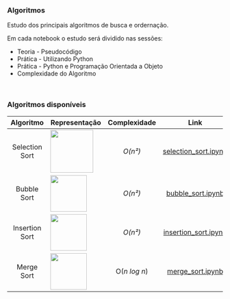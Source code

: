 ### Algoritmos
Estudo dos principais algoritmos de busca e ordernação.

Em cada notebook o estudo será dividido nas sessões:


*   Teoria - Pseudocódigo
*   Prática - Utilizando Python
*   Prática - Python e Programação Orientada a Objeto
*   Complexidade do Algoritmo

<br>

### Algoritmos disponíveis


| Algoritmo   | Representação |   Complexidade     |    Link     |
|  :----:     |   :----:      |  :----:     |  :----:     |
| Selection Sort | <img align=left height="100" src="https://upload.wikimedia.org/wikipedia/commons/b/b0/Selection_sort_animation.gif"/> |*O(n²)*| <a href="https://github.com/gabrielebonfim/algoritmos/blob/main/selection_sort.ipynb"> selection_sort.ipynb</a> |
| Bubble Sort | <img align=left height="85" src="https://upload.wikimedia.org/wikipedia/commons/3/37/Bubble_sort_animation.gif"/> |*O(n²)* | <a href="https://github.com/gabrielebonfim/algoritmos/blob/main/bubble_sort.ipynb"> bubble_sort.ipynb</a> |
| Insertion Sort | <img align=left height="85" src="https://upload.wikimedia.org/wikipedia/commons/2/25/Insertion_sort_animation.gif"/> |*O(n²)*| <a href="https://github.com/gabrielebonfim/algoritmos/blob/main/insertion_sort.ipynb"> insertion_sort.ipynb</a> |
| Merge Sort | <img align=left height="85" src="https://upload.wikimedia.org/wikipedia/commons/c/c5/Merge_sort_animation2.gif"/> |O(*n log n*)| <a href="https://github.com/gabrielebonfim/algoritmos/blob/main/merge_sort.ipynb"> merge_sort.ipynb</a> |
